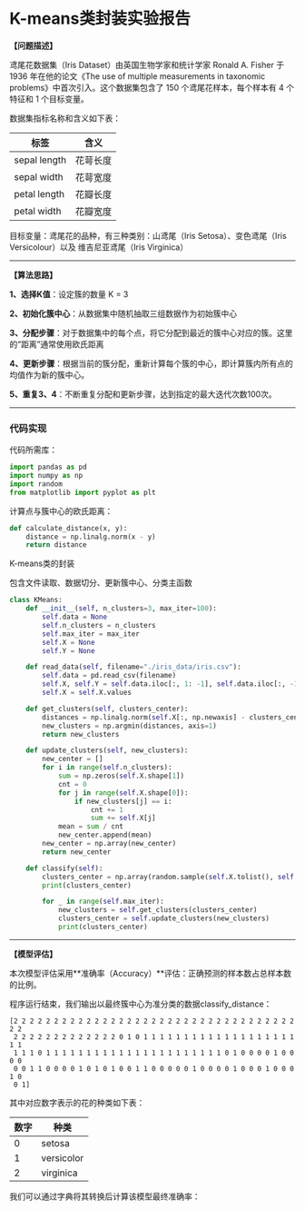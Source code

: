 # K-means类封装实验报告

**【问题描述】**

鸢尾花数据集（Iris Dataset）由英国生物学家和统计学家 Ronald A. Fisher 于 1936 年在他的论文《The use of multiple measurements in taxonomic problems》中首次引入。这个数据集包含了 150 个鸢尾花样本，每个样本有 4 个特征和 1 个目标变量。

数据集指标名称和含义如下表：

| 标签         | 含义     |
| ------------ | -------- |
| sepal length | 花萼长度 |
| sepal width  | 花萼宽度 |
| petal length | 花瓣长度 |
| petal width  | 花瓣宽度 |

目标变量：鸢尾花的品种，有三种类别：山鸢尾（Iris Setosa）、变色鸢尾（Iris Versicolour）以及 维吉尼亚鸢尾（Iris Virginica）

------

**【算法思路】**

**1、选择K值**：设定簇的数量 K = 3

**2、初始化簇中心**：从数据集中随机抽取三组数据作为初始簇中心

**3、分配步骤**：对于数据集中的每个点，将它分配到最近的簇中心对应的簇。这里的“距离”通常使用欧氏距离

**4、更新步骤**：根据当前的簇分配，重新计算每个簇的中心，即计算簇内所有点的均值作为新的簇中心。

**5、重复3、4**：不断重复分配和更新步骤，达到指定的最大迭代次数100次。

------

### 代码实现

代码所需库：

```python
import pandas as pd
import numpy as np
import random
from matplotlib import pyplot as plt
```

计算点与簇中心的欧氏距离：

```python
def calculate_distance(x, y):
    distance = np.linalg.norm(x - y)
    return distance
```

K-means类的封装

包含文件读取、数据切分、更新簇中心、分类主函数

```python
class KMeans:
    def __init__(self, n_clusters=3, max_iter=100):
        self.data = None
        self.n_clusters = n_clusters
        self.max_iter = max_iter
        self.X = None
        self.Y = None

    def read_data(self, filename="./iris_data/iris.csv"):
        self.data = pd.read_csv(filename)
        self.X, self.Y = self.data.iloc[:, 1: -1], self.data.iloc[:, -1]
        self.X = self.X.values

    def get_clusters(self, clusters_center):
        distances = np.linalg.norm(self.X[:, np.newaxis] - clusters_center, axis=2)
        new_clusters = np.argmin(distances, axis=1)
        return new_clusters

    def update_clusters(self, new_clusters):
        new_center = []
        for i in range(self.n_clusters):
            sum = np.zeros(self.X.shape[1])
            cnt = 0
            for j in range(self.X.shape[0]):
                if new_clusters[j] == i:
                    cnt += 1
                    sum += self.X[j]
            mean = sum / cnt
            new_center.append(mean)
        new_center = np.array(new_center)
        return new_center

    def classify(self):
        clusters_center = np.array(random.sample(self.X.tolist(), self.n_clusters))
        print(clusters_center)

        for _ in range(self.max_iter):
            new_clusters = self.get_clusters(clusters_center)
            clusters_center = self.update_clusters(new_clusters)
            print(clusters_center)
```

------

**【模型评估】**

本次模型评估采用**准确率（Accuracy）**评估：正确预测的样本数占总样本数的比例。

程序运行结束，我们输出以最终簇中心为准分类的数据classify_distance：

```
[2 2 2 2 2 2 2 2 2 2 2 2 2 2 2 2 2 2 2 2 2 2 2 2 2 2 2 2 2 2 2 2 2 2 2 2 2
 2 2 2 2 2 2 2 2 2 2 2 2 2 0 1 0 1 1 1 1 1 1 1 1 1 1 1 1 1 1 1 1 1 1 1 1 1
 1 1 1 0 1 1 1 1 1 1 1 1 1 1 1 1 1 1 1 1 1 1 1 1 1 1 0 1 0 0 0 0 1 0 0 0 0
 0 0 1 1 0 0 0 0 1 0 1 0 1 0 0 1 1 0 0 0 0 0 1 0 0 0 0 1 0 0 0 1 0 0 0 1 0
 0 1]
```

其中对应数字表示的花的种类如下表：

| 数字 | 种类       |
| ---- | ---------- |
| 0    | setosa     |
| 1    | versicolor |
| 2    | virginica  |

我们可以通过字典将其转换后计算该模型最终准确率：

